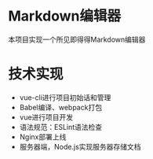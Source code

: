 # Markdown编辑器
本项目实现一个所见即得得Markdown编辑器

# 技术实现
- vue-cli进行项目初始话和管理
- Babel编译、webpack打包
- vue进行项目开发
- 语法规范：ESLint语法检查
- Nginx部署上线
- 服务器端，Node.js实现服务器存储文档